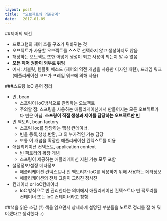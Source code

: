 ```yaml
---
layout: post
title:  "오브젝트와 의존관계"
date:   2017-01-09
---
```

##제어의 역전
* 프로그램의 제어 흐름 구조가 뒤바뀌는 것 
* 오브젝트가 사용할 오브젝트를 스스로 선택하지 않고 생성하지도 않음 
* 해당하는 오브젝트 또한 어떻게 생성이 되고 사용이 되는지 알 수 없음 
* **모든 제어 권한이 외부로 위임**
* 예시: 서블릿, 템플릿 메소드 (제어의 역전 개념을 사용한 디자인 패턴), 프레임 워크 (애플리케이션 코드가 프레임 워크에 의해 사용) 

###스프링 IoC 용어 정리
* 빈, bean
  * 스프링이 IoC방식으로 관리하는 오브젝트
  * 주의할 점: 스프링을 사용하는 애플리케이션에서 만들어지는 모든 오브젝트가 다 빈은 아님. **스프링이 직접 생성과 제어를 담당하는 오브젝트만 빈**
* 빈 팩토리, bean factory
  * 스프링 Ioc를 담당하는 핵심 컨테이너. 
  * 빈을 등록,생성,반환, 그 외 부가적인 기능 담당
  * 보통 이 개념을 확장한 애플리케이션 컨텍스트를 이용
* 애플리케이션 컨텍스트, application context
  * 빈 팩토리의 확장 개념
  * 스프링이 제공하는 애플리케이션 지원 기능 모두 포함 
* 설정정보/설정 메타정보
  * 애플리케이션 컨텍스트나 빈 팩토리가 IoC를 적용하기 위해 사용하는 메타정보
  * 애플리케이션의 전체 그림이 그려진 청사진 
* 컨테이너 or IoC컨테이너
  * IoC 방식으로 빈 관리한다는 의미에서 애플리케이션 컨텍스트나 빈 팩토리를 컨테이너 또는 IoC 컨테이너라고 칭함 

##책을 읽은 소감 (?)
책을 읽으면서 상세하게 설명된 부분들을 노트로 정리를 잘 해 둬야겠다고 생각했다..:) 
